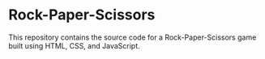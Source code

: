 # Rock-Paper-Scissors
This repository contains the source code for a  Rock-Paper-Scissors game built using HTML, CSS, and JavaScript.
